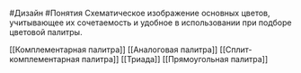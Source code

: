 #Дизайн #Понятия 
Схематическое изображение основных цветов, учитывающее их сочетаемость и удобное в использовании при подборе цветовой палитры.

[[Комплементарная палитра]]
[[Аналоговая палитра]]
[[Сплит-комплементарная палитра]]
[[Триада]]
[[Прямоугольная палитра]]